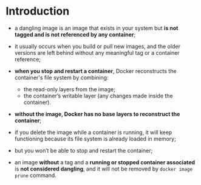# Introduction

- a dangling image is an image that exists in your system but **is not tagged and is not referenced by any container**;
- it usually occurs when you build or pull new images, and the older versions are left behind without any meaningful tag or a container reference;
- **when you stop and restart a container**, Docker reconstructs the container's file system by combining:
  - the read-only layers from the image;
  - the container’s writable layer (any changes made inside the container).


- **without the image, Docker has no base layers to reconstruct the container**;
- if you delete the image while a container is running, it will keep functioning because its file system is already loaded in memory;
- but you won’t be able to stop and restart the container;


- an image **without** a tag and a **running or stopped container associated** is **not considered dangling**, and it will not be removed by `docker image prune` command.
